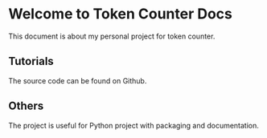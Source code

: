 # Welcome to Token Counter Docs

This document is about my personal project for token counter.

## Tutorials

The source code can be found on Github.

## Others

The project is useful for Python project with packaging and documentation.
